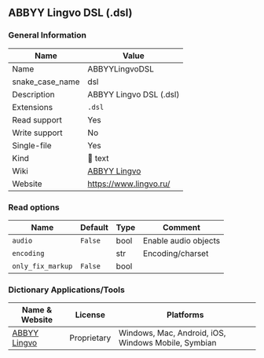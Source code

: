 
## ABBYY Lingvo DSL (.dsl) ##

### General Information ###
Name | Value
---- | -------
Name | ABBYYLingvoDSL
snake_case_name | dsl
Description | ABBYY Lingvo DSL (.dsl)
Extensions | `.dsl`
Read support | Yes
Write support | No
Single-file | Yes
Kind | 📝 text
Wiki | [ABBYY Lingvo](https://ru.wikipedia.org/wiki/ABBYY_Lingvo)
Website | https://www.lingvo.ru/


### Read options ###
Name | Default | Type | Comment
---- | ------- | ---- | -------
`audio` | `False` | bool | Enable audio objects
`encoding` |  | str | Encoding/charset
`only_fix_markup` | `False` | bool | 


### Dictionary Applications/Tools ###
Name & Website | License | Platforms
-------------- | ------- | ---------
[ABBYY Lingvo](https://www.lingvo.ru/) | Proprietary | Windows, Mac, Android, iOS, Windows Mobile, Symbian
